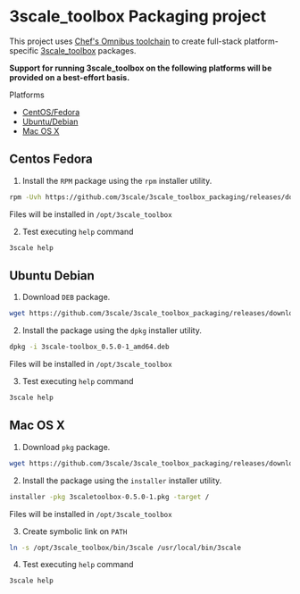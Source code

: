 # 3scale_toolbox Packaging project
This project uses [Chef's Omnibus toolchain](https://github.com/chef/omnibus) to
create full-stack platform-specific
[3scale_toolbox](https://github.com/3scale/3scale_toolbox) packages.

**Support for running 3scale_toolbox on the following platforms
will be provided on a best-effort basis.**

Platforms

* [CentOS/Fedora](#centos-fedora)
* [Ubuntu/Debian](#ubuntu-debian)
* [Mac OS X](#mac-os-x)

## Centos Fedora

1. Install the `RPM` package using the `rpm` installer utility.

```bash
rpm -Uvh https://github.com/3scale/3scale_toolbox_packaging/releases/download/v0.5.0/3scale-toolbox-0.5.0-1.el7.x86_64.rpm
```

Files will be installed in `/opt/3scale_toolbox`

2. Test executing `help` command

```bash
3scale help
```

## Ubuntu Debian

1. Download `DEB` package.

```bash
wget https://github.com/3scale/3scale_toolbox_packaging/releases/download/v0.5.0/3scale-toolbox_0.5.0-1_amd64.deb
```

2. Install the package using the `dpkg` installer utility.

```bash
dpkg -i 3scale-toolbox_0.5.0-1_amd64.deb
```

Files will be installed in `/opt/3scale_toolbox`

3. Test executing `help` command

```bash
3scale help
```

## Mac OS X

1. Download `pkg` package.

```bash
wget https://github.com/3scale/3scale_toolbox_packaging/releases/download/v0.5.0/3scaletoolbox-0.5.0-1.pkg
```

2. Install the package using the `installer` installer utility.

```bash
installer -pkg 3scaletoolbox-0.5.0-1.pkg -target /
```

Files will be installed in `/opt/3scale_toolbox`

3. Create symbolic link on `PATH`

```bash
ln -s /opt/3scale_toolbox/bin/3scale /usr/local/bin/3scale
```

4. Test executing `help` command

```bash
3scale help
```
